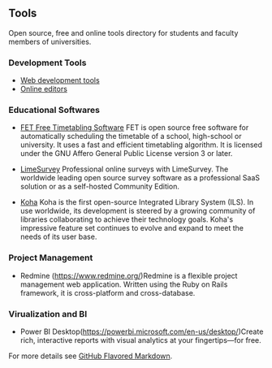 
## Tools

Open source, free and online tools directory for students and faculty members of universities.

### Development Tools

* [Web development tools](web.html)
* [Online editors](editor.html)

### Educational Softwares

* [FET Free Timetabling Software](https://lalescu.ro/liviu/fet/)
FET is open source free software for automatically scheduling the timetable of a school, high-school or university. It uses a fast and efficient timetabling algorithm. It is licensed under the GNU Affero General Public License version 3 or later.
* [LimeSurvey](https://www.limesurvey.org/) Professional online surveys with LimeSurvey. The worldwide leading open source survey software as a professional SaaS solution or as a self-hosted Community Edition.

* [Koha](http://www.koha.org/) Koha is the first open-source Integrated Library System (ILS). In use worldwide, its development is steered by a growing community of libraries collaborating to achieve their technology goals. Koha's impressive feature set continues to evolve and expand to meet the needs of its user base.

### Project Management

* Redmine (https://www.redmine.org/)Redmine is a flexible project management web application. Written using the Ruby on Rails framework, it is cross-platform and cross-database.

### Virualization and BI

* Power BI Desktop(https://powerbi.microsoft.com/en-us/desktop/)Create rich, interactive reports with visual analytics at your fingertips—for free.




For more details see [GitHub Flavored Markdown](https://guides.github.com/features/mastering-markdown/).